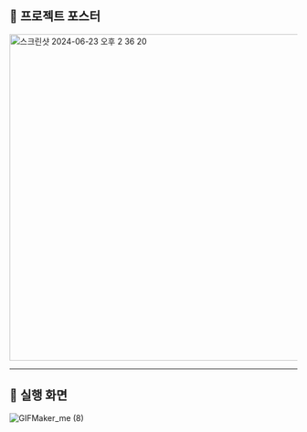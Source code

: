 ## 📌 프로젝트 포스터
<img width="572" alt="스크린샷 2024-06-23 오후 2 36 20" src="https://github.com/Capstone-molbbang/capstone-server-spring/assets/91180366/484a1d63-f108-4246-a10d-60d2d7af6cf1">


- - - 

## 📌 실행 화면
![GIFMaker_me (8)](https://github.com/Capstone-molbbang/capstone-server-spring/assets/91180366/ea67c912-6aa7-47c3-a73b-fed060f4f547)
